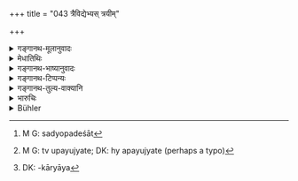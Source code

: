 +++
title = "043 त्रैविद्येभ्यस् त्रयीम्"

+++

<details><summary>गङ्गानथ-मूलानुवादः</summary>

From persons learned in the Threefold Science he shall learn the Triad; as also the ancient Science of Government, the Science of Reasoning and the Science of the Soul; and also the art of commerce from experts—(43)
</details>

<details><summary>मेधातिथिः</summary>

**विद्याम्** इति द्वितीयान्तपाठे "अधिगच्छेत्" (म्ध् ७.३९) इत्य् अनुषञ्ज्यनीयम् । समाप्तब्रह्मचर्यस्य राज्योपदेशात्[^४२] त्रय्यर्थाधिगमेन तन्निष्पत्तेर् अभ्यासार्थो ऽयम् उपदेशः । त्र्यवयवा विद्या त्रिविद्या, ताम् अधीयते **त्रैविद्याः**,** तेभ्यस् त्रयीम्** ऋग्वेदादिवेदत्रयं **विद्यात्** । संदिग्धेषु पदार्थेषु वेदेभ्यो निर्णयं कुर्यात् । तैः सह वेदार्थं चिन्तयेद् इति यावत् । न राजत्वाभिमानान् मदावलेपेन सर्वज्ञो ऽहम् इति बुद्ध्या संदिह्यमानान् अर्थान् उपेक्षेत ।


[^४२]:
     M G: sadyopadeśāt

- **दण्डनीतिं च** । दण्डविषया नीतिः । "दण्डो दमनम् इत्य् आहुः" (ग्ध् ११.२८), येन शत्रवः स्वप्रकृतयो विषयवासिनश् चान्यायकारिणो दम्यन्ते, स **दण्डो** ऽमात्यादिसंपत् । **नीतिस्** तस्य प्रयोजनं तत्र विधिः, तं शिक्षेत । तद्विद्भ्यश् चाणक्यादिग्रथविद्भ्यः । **शाश्वतीम्** इति स्तुतिः । यद्य् अपि दण्डनीत्याप्य् अस्य सर्वलोकः शक्यते ज्ञातुम्, अन्वयव्यतिरेकमूलत्वाद् अस्यार्थस्य, तथाप्य् अबुधबोधनार्थानि तानि शास्त्राणि, बुधानां च संवादार्थानीति, युक्तो दण्डनीतिशास्त्राधिगमः । 

- एवं **आन्वीक्षिक्य्** अपि तर्कविद्यार्थशास्त्रादिका । **आत्मविद्या** अध्यात्मविद्या । विशेषणविशेष्ये वा पदे । आत्मने या हितान्वीक्षिकी सा तर्काश्रया । तां शिक्षेत । सा ह्य् उपयुज्यते[^४३] व्यसनाभ्युदयोपरमचित्तसंक्षोभोपशमाय । या तु बौद्धचार्वाकादितर्कविद्या सा नातीव कृत्वा क्वचिद् उपयुज्यते । प्रत्युतास्तिक्यम् उपहन्ति, यो नातिनिपुणमतिः । यदा तु स्वतन्त्राम् आन्वीक्षिकीं वेद, तदा तस्य दूतसंवादादिषु वाक्यवैशद्यानाम् उपयोगो नोपहास्यो भवति । 


[^४३]:
     M G: tv upayujyate; DK: hy apayujyate (perhaps a typo)

- **वार्तारम्भांश् च** । पण्यानाम् अर्थपरिज्ञानं वाणिज्यकौशलम्, समयेन बार्हस्पत्येन तत्र परिज्ञानं वार्ता । तन्निमित्ता आरम्भा **वार्तारम्भाः** । वार्तास्वरूपं ज्ञात्वा तद्विषयकार्या[^४४] प्रवृत्तिर् आरम्भः । 


[^४४]:
     DK: -kāryāya

- एतल् लोकतो **विद्यात्** । वणिज्याजीवनो ऽत्र **लोको** ऽभिप्रेतः । ते हि तत्र कुशला भवन्ति । **लोकत** इति च पूर्वयोर् अनुषङ्गः कर्तव्यः । तेन सर्वत्र तद्विद्भ्य इति लभ्यते ॥ ७.४३ ॥
</details>

<details><summary>गङ्गानथ-भाष्यानुवादः</summary>

If we read ‘*vidyām*’ with the Accusative ending (instead of ‘*vidyāt*’, the Injunctive verb), it will have to be construed with ‘*Adhigacchet*’, ‘shall learn’ (of verse 39).

In as much as it is laid down that the King is to be anointed only after he has passed through the stage of studentship, during which the Vedas will have been already learnt,—the present injunction is to be taken as pertaining to his continuing his study.

‘*The three-fold science*’ is that science which has three component parts; and he who learns this is said to be ‘versed in the three-fold science’;—from these he shall learn the ‘*Triad*’,—*i.e*., the three Vedas, the Ṛk. and the rest. That is, in all doubtful matters, he shall decide with the help of the Vedas; and he shall discuss the exact meaning of Vedic texts with the said learned persons; end he ahull not disregard knotty points thinking himself to be a powerful King and hence influenced by pride and haughtiness.

‘*Also the Science of Government*’;—the science relating to ‘*daṇḍa*’, and ‘*daṇḍa*’ is *ruling*, *governing*; that whereby enemies as also people inhabiting his own kingdom, when doing wrong, are kept in check; and this ‘governance’ consists in the employment of suitable ministers &c. The ‘science’ of this consists of the rules pertaining to it. This also he shall learn from persons versed in it, and knowing the works of Cāṇakya and other writers.

‘*Ancient*’;—this is purely eulogistic.

Though with the help of the Science of Government alone he may be enable to know the entire world, yet, in as much as that science is based upon induction, and the Science of Reasoning serves the purpose of bringing intelligence to the dull and corroboration to the intelligent,—it is necessary to supplement the said science with the Science of Reasoning, as also the Science of Politics and so forth; so also the Science of the Soul.

Or the terms ‘*ānvīkṣikī*’ and ‘*ātmavidyā*’ may be construed together; the meaning being—‘that Science of Reasoning which is beneficial to one’s self’;—that he should learn; as it is only such beneficial science that can be useful to him, in subjugating evil habits, misfortunes and mental disturbances. As for the Science of Reasoning propounded by the
*Buddhas, the Carvākas* and other atheists, they cannot be of much use
to him; on the contrary, they are likely to shake his faith, if he does not happen to be exceptionally intelligent.

When the king learns the Science of Reasoning by itself, then he becomes capable of employing choice language in hie communications with envoys;—so that he does not become open to ridicule.

‘*The Art of Commerce*’.—The acquiring of the knowledge of market-commodities, and the knowledge of trade-methods, with the help of Bṛhaspati’s work, constitutes ‘Commerce’: and activity pertaining thereto constitutes the ‘Art of Commerce’; that ie, learning the theories of commerce and then putting them into practice.

This he shall learn from ‘*experts*’—*i.e*., persons making a living by trade; these alone are ‘experts’ in matters relating to commerce.

The term ‘*from experts*’ may be construd (construed?) with the two preceding terms (‘Science of Reasoning’ and ‘Science of Soul’) also; so that we get at the meaning that all these three are to be learnt from men expert in them.—(43)
</details>

<details><summary>गङ्गानथ-टिप्पन्यः</summary>

This verse is quoted in *Mitākṣarā* (on 1.310), which, reads ‘*ātmavidbhyo*’ (for ‘*ātmavidyām*’) and hence avoids the confusion felt by the commentators on Manu;—in *Madanapārijāta* (p. 222), which explains ‘*daṇḍanīti*’ as ‘*Arthaśāstra*’, ‘Science of Polity’,—‘*vārtā*’ as ‘agriculture, commerce, cattle-tending and so forth’,—and ‘*trayī*’ as ‘Ṛk, Yayuṣ and Sāman’;—in *Vīramitrodaya* (Rājanīti, p. 118), which notes the reading ‘*vidyām*’, in which case, it says, the whole is to be construed with ‘*adhigaccet*’ of verse 39;—in *Nṛsiṃhaprasāda* (Āhnika, p. 36a);—and in *Rājanītiratnākara* (p. 6a).
</details>

<details><summary>गङ्गानथ-तुल्य-वाक्यानि</summary>

*Gautama* (11.3).—‘The king shall be fully instructed in the threefold
science and in Logic.’

*Yājñavalkya* (1.310).—‘Fully instructed in Logic, in Political Science,
in Agricultural Science and in the Threefold Science (Vedas).’

*Arthaśāstra* (pp. 34-35).—‘The discipline of the sciences is obtained
through the authority of the professors of each; for the sake of this discipline one should always remain in constant touch with those learned in the sciences.’

*Kāmandaka* (1.59, 63, 66).—‘Association with the Preceptor bestows
knowledge of the scriptures; knowledge of the scriptures increases humility. A king who is modest under culture never sinks under calamities. A king well-versed in polity, practising self-control, very soon attains to that shining pitch of prosperity that has been attained by other divine kings. The Preceptor is worshipped for the acquisition of learning; learning which has been mastered becomes instrumental in enhancing the prudence of the illustrious; and the habit of acting by prudence leads to prosperity.’

*Kāmandaka* (2.1 *et. seq*.)—‘The king after having controlled his
senses, should direct his attention to the cultivation of the following branches of learning—*Ānvīkṣikī* (Logic), *Trayī* (Vedic Triad) *Vārtā* (Trade-Agriculture) and *Daṇḍanīti* (Science of Government). The followers of Manu hold that there are only three divisions of learning—Vedic Triad, Trade-Agriculture, and Science of Government; according to them Logie is only a branch of the Vedic Triad. The followers of Bṛhaspati postulate only two divisions:—Agriculture and Science of Government; as only these help men in acquiring wealth. According to Uśanas the Science of Government is the only division; the origin of all other forms of learning lies in this. But according to our own teacher, there are four branches :—*Ānvīkṣikī* deals with the knowledge of the self, *Trayī* with Dharma and Adharma (right and wrong), *Vārtā* with the acquiring and spending of wealth, and
*Daṇḍanīti* with justice and injustice. *Ānvīkṣikī*, *Trayī* and *Vārtā*
are excellent forms of knowledge; but they are of no avail if
*Daṇḍanīti* is neglected.’

*Arthaśāstra* (p. 26).—‘Ānvīkṣikī (Philosophy), Trayī (Three Vedas),
Vārtā (Trade-Agriculture) and Daṇḍanīti (Science of Government) are the Sciences;—according to the Mānavas, the Three Vedas, Trade-Agriculture and Science of Government—Philosophy being only a part of the Three Vedas; according to the Bārhaspatyas, Trade-Agriculture and Science of Government—the Three Vedas being only a cover for the man who knows the worldly affairs; the Science of Government is the only Science, say the followers of Uśanas—the progress of all Sciences being centred therein; there are four Sciences, says Kauṭilya; it is by means of these that one can understand the methods of acquiring wealth and spiritual merit; it is this that constitutes the essence of the Sciences. Sāṅkhya, Yoga and Lokāyata constitute ‘Philosophy’; Merit and Demerit are dealt with in the Three Vedas; Profit and Loss are dealt with in the Science of Trade-Agriculture; Policy, good and bad, is dealt with in the Science of Government.’

*Śukranīti* (1.303).—‘Logic, Three Vedas, Trade-Agriculture, and Science
of Government,—these four branches of learning the king shall always study.’

*Kāmandaka* (1.21-22).—‘Knowledge of Polity, wise judgment, contentment,
skilfulness,...... good conduct and restraint of the passions...... are the sources of all prosperity.’
</details>

<details><summary>भारुचिः</summary>

अधिगच्छेद् इति वर्तते । **त्रैविद्येभ्यो** वेदाधिगमस्योक्तत्वाद् ब्रह्मचार्यवस्थायाम् एव तदर्थाधिगमार्थो ऽयं पुनर् आरम्भः सामर्थ्याद् वेदितव्यः । अनधिगताधिगमार्थो वा व्रतस्नातकपक्षे दण्डनीत्युपदिदिक्षया वा पुनर् अस्योपदेशो दृष्टान्तार्थवादार्थः । एवं दण्डनीतिविद्भ्यो **दण्डनीतिम्** अधिगच्छेत् । **शाश्वतीम्** इति स्तुतिपरम् एतत् । दन्डनीतेर् वेदवद् [आनन्त्यं नास्ति] । यद्य् अपि च दण्डनीत्याश्रयं सर्वं शक्यते लोकतो ग्रहीतुम्, दृष्टोपायसाध्यत्वात् तस्य, तथाप्य् अबुद्धा न प्रतिपद्येरन्, बुद्धाश् च दण्डपातने नियमेन वर्तेरन् । लोभान् परित्यज्यादृष्टम् अस्याङ्कनम् अस्य विवासनम् । इयांश् च पुनर् अयम् अस्य दण्ड इतीष्यते च नियमो, दृष्टप्रयोजनत्वान् नियमस्मृतेः । अतो राज्ञा **दण्डनीतिर्** अवश्यम् अध्येतव्या । **आन्वीक्षिकीं चात्मविदां** तद्विद्भ्यः । एवं च सत्य् अयं तयाहिततत्त्वविज्ञानो ऽभ्युदयोपनिपातापक्रमकालेषु हर्षविषादविकारोपशमप्रयोजनम् अध्यात्मप्रसंख्यानम् अवाप्य न राज्यतन्त्रं परिहापयिष्यति । प्रज्ञावाक्यक्रियावैशारद्यं चास्या जायते, आन्वीक्षिक्यधिगमे तच् चास्यागमिके विधौ सामन्तदूतसंवादादिषु सप्रयोजनं भवति । **वार्तारंभांश् च** कोशोपचयहेतून् **लोकतो ऽधिगच्छेद्** इति वर्तते ॥ ७.४३ ॥

_आहितविद्याविनयश् चायं राजा प्रयत्नतः,_
</details>

<details><summary>Bühler</summary>

043	From those versed in the three Vedas let him learn the threefold (sacred science), the primeval science of government, the science of dialectics, and the knowledge of the (supreme) Soul; from the people (the theory of) the (various) trades and professions.
</details>
